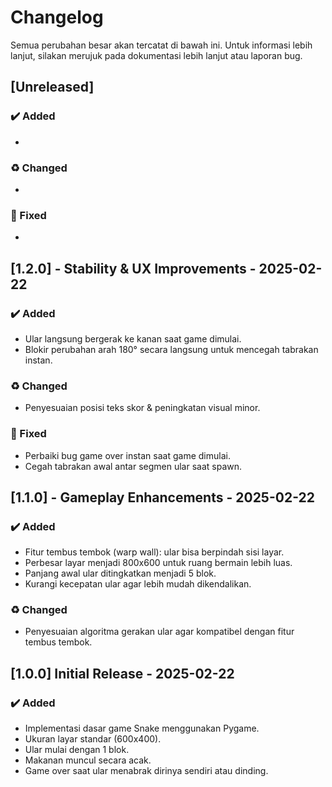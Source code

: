# Changelog

Semua perubahan besar akan tercatat di bawah ini. Untuk informasi lebih lanjut, silakan merujuk pada dokumentasi lebih lanjut atau laporan bug.

## [Unreleased]

### ✔️ Added

-

### ♻️ Changed

-

### 🐛 Fixed

-

## [1.2.0] - Stability & UX Improvements - 2025-02-22

### ✔️ Added

- Ular langsung bergerak ke kanan saat game dimulai.
- Blokir perubahan arah 180° secara langsung untuk mencegah tabrakan instan.

### ♻️ Changed

- Penyesuaian posisi teks skor & peningkatan visual minor.

### 🐛 Fixed

- Perbaiki bug game over instan saat game dimulai.
- Cegah tabrakan awal antar segmen ular saat spawn.

## [1.1.0] - Gameplay Enhancements - 2025-02-22

### ✔️ Added

- Fitur tembus tembok (warp wall): ular bisa berpindah sisi layar.
- Perbesar layar menjadi 800x600 untuk ruang bermain lebih luas.
- Panjang awal ular ditingkatkan menjadi 5 blok.
- Kurangi kecepatan ular agar lebih mudah dikendalikan.

### ♻️ Changed
- Penyesuaian algoritma gerakan ular agar kompatibel dengan fitur tembus tembok.

## [1.0.0] Initial Release - 2025-02-22

### ✔️ Added

- Implementasi dasar game Snake menggunakan Pygame.
- Ukuran layar standar (600x400).
- Ular mulai dengan 1 blok.
- Makanan muncul secara acak.
- Game over saat ular menabrak dirinya sendiri atau dinding.